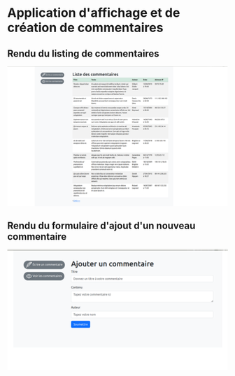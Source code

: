 # Application d'affichage et de création de commentaires

## Rendu du listing de commentaires

![alt text](public/img/comment_list.png)


## Rendu du formulaire d'ajout d'un nouveau commentaire

![alt text](public/img/comment_form.png)